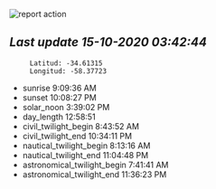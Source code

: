 ![report action](https://github.com/matiasz8/actions-for-reports/workflows/report%20action/badge.svg?branch=develop) 


## *****Last update 15-10-2020 03:42:44*****



		 Latitud: -34.61315
		 Longitud: -58.37723

 - sunrise 	 9:09:36 AM
 - sunset 	 10:08:27 PM
 - solar_noon 	 3:39:02 PM
 - day_length 	 12:58:51
 - civil_twilight_begin 	 8:43:52 AM
 - civil_twilight_end 	 10:34:11 PM
 - nautical_twilight_begin 	 8:13:16 AM
 - nautical_twilight_end 	 11:04:48 PM
 - astronomical_twilight_begin 	 7:41:41 AM
 - astronomical_twilight_end 	 11:36:23 PM
